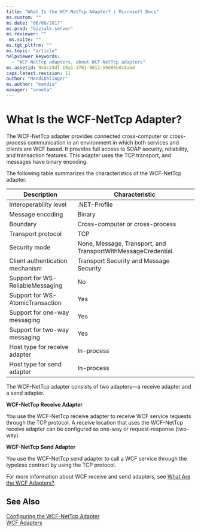 ```yaml
---
title: "What Is the WCF-NetTcp Adapter? | Microsoft Docs"
ms.custom: ""
ms.date: "06/08/2017"
ms.prod: "biztalk-server"
ms.reviewer: ""
 ms.suite: ""
ms.tgt_pltfrm: ""
ms.topic: "article"
helpviewer_keywords: 
  - "WCF-NetTcp adapters, about WCF-NetTcp adapters"
ms.assetid: 94dc24df-19a1-4701-9012-59d05b0c8abd
caps.latest.revision: 11
author: "MandiOhlinger"
ms.author: "mandia"
manager: "anneta"
---
```

# What Is the WCF-NetTcp Adapter?
The WCF-NetTcp adapter provides connected cross-computer or cross-process communication in an environment in which both services and clients are WCF based. It provides full access to SOAP security, reliability, and transaction features. This adapter uses the TCP transport, and messages have binary encoding.  
  
 The following table summarizes the characteristics of the WCF-NetTcp adapter.  
  
|Description|Characteristic|  
|-----------------|--------------------|  
|Interoperability level|.NET-Profile|  
|Message encoding|Binary|  
|Boundary|Cross-computer or cross-process|  
|Transport protocol|TCP|  
|Security mode|None, Message, Transport, and TransportWithMessageCredential.|  
|Client authentication mechanism|Transport Security and Message Security|  
|Support for WS-ReliableMessaging|No|  
|Support for WS-AtomicTransaction|Yes|  
|Support for one-way messaging|Yes|  
|Support for two-way messaging|Yes|  
|Host type for receive adapter|In-process|  
|Host type for send adapter|In-process|  
  
 The WCF-NetTcp adapter consists of two adapters—a receive adapter and a send adapter.  
  
 **WCF-NetTcp Receive Adapter**  
  
 You use the WCF-NetTcp receive adapter to receive WCF service requests through the TCP protocol. A receive location that uses the WCF-NetTcp receive adapter can be configured as one-way or request-response (two-way).  
  
 **WCF-NetTcp Send Adapter**  
  
 You use the WCF-NetTcp send adapter to call a WCF service through the typeless contract by using the TCP protocol.  
  
 For more information about WCF receive and send adapters, see [What Are the WCF Adapters?](../core/what-are-the-wcf-adapters.md).  
  
## See Also  
 [Configuring the WCF-NetTcp Adapter](../core/configuring-the-wcf-nettcp-adapter.md)   
 [WCF Adapters](../core/wcf-adapters.md)